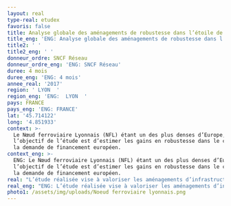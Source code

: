 ```yaml
---
layout: real
type-real: etudex
favoris: false
title: Analyse globale des aménagements de robustesse dans l’étoile de Lyon
title_eng: 'ENG: Analyse globale des aménagements de robustesse dans l’étoile de Lyon'
title2: ' '
title2_eng: ' '
donneur_ordre: SNCF Réseau
donneur_ordre_eng: 'ENG: SNCF Réseau'
duree: 4 mois
duree_eng: 'ENG: 4 mois'
annee_real: '2017'
region: ' LYON  '
region_eng: 'ENG:  LYON  '
pays: FRANCE
pays_eng: 'ENG: FRANCE'
lat: '45.714122'
long: '4.851933'
context: >-
  Le Nœud ferroviaire Lyonnais (NFL) étant un des plus denses d’Europe,
  l’objectif de l’étude est d’estimer les gains en robustesse dans le cadre de
  la demande de financement européen.
context_eng: >-
  ENG: Le Nœud ferroviaire Lyonnais (NFL) étant un des plus denses d’Europe,
  l’objectif de l’étude est d’estimer les gains en robustesse dans le cadre de
  la demande de financement européen.
real: "L’étude réalisée vise à valoriser les aménagements d’infrastructure prévus. Nous valorisons les aménagements en fonction de leur utilisation et de leur impact sur la régularité dans le but d’obtenir un gain en minutes perdues sur le service annuel complet.\r\n\nPour valoriser les aménagements nous avons modélisé les infrastructures actuelles et projet afin de réaliser des tests de robustesse. Nous tests sont réalisés avec une prise en compte des mesures d’exploitation afin d’obtenir des résultats porche d’une situation réelle.\r\n\nNous proposons dans notre méthodologie de comptabiliser le nombre de minutes perdues au cœur de NFL mais également sur le périmètre régional."
real_eng: "ENG: L’étude réalisée vise à valoriser les aménagements d’infrastructure prévus. Nous valorisons les aménagements en fonction de leur utilisation et de leur impact sur la régularité dans le but d’obtenir un gain en minutes perdues sur le service annuel complet.\r\n\nPour valoriser les aménagements nous avons modélisé les infrastructures actuelles et projet afin de réaliser des tests de robustesse. Nous tests sont réalisés avec une prise en compte des mesures d’exploitation afin d’obtenir des résultats porche d’une situation réelle.\r\n\nNous proposons dans notre méthodologie de comptabiliser le nombre de minutes perdues au cœur de NFL mais également sur le périmètre régional."
photo1: /assets/img/uploads/Noeud ferroviaire lyonnais.png
---
```


